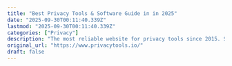 ```yaml
---
title: "Best Privacy Tools & Software Guide in in 2025"
date: "2025-09-30T00:11:40.339Z"
lastmod: "2025-09-30T00:11:40.339Z"
categories: ["Privacy"]
description: "The most reliable website for privacy tools since 2015. Software, services, apps and privacy guides to fight surveillance with encryption for better internet privacy."
original_url: "https://www.privacytools.io/"
draft: false
---
```

